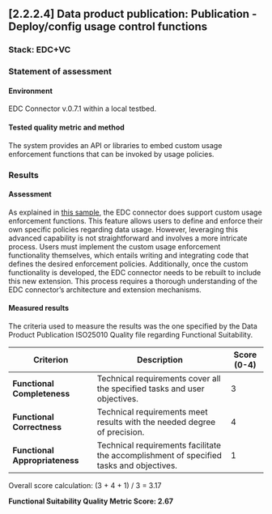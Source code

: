 ## [2.2.2.4] Data product publication: Publication - Deploy/config usage control functions
### Stack: EDC+VC

### Statement of assessment
#### Environment

EDC Connector v.0.7.1 within a local testbed.

#### Tested quality metric and method

The system provides an API or libraries to embed custom usage enforcement functions that can be invoked by usage policies.

### Results
#### Assessment

As explained in [this sample](https://github.com/eclipse-edc/Samples/tree/main/policy/policy-01-policy-enforcement#policy-enforcement), the EDC connector does support custom usage enforcement functions.
This feature allows users to define and enforce their own specific policies regarding data usage. However, leveraging this advanced capability is not straightforward and involves a more intricate process.
Users must implement the custom usage enforcement functionality themselves, which entails writing and integrating code that defines the desired enforcement policies.
Additionally, once the custom functionality is developed, the EDC connector needs to be rebuilt to include this new extension.
This process requires a thorough understanding of the EDC connector’s architecture and extension mechanisms.

#### Measured results
The criteria used to measure the results was the one specified by the Data Product Publication ISO25010 Quality file regarding Functional Suitability.

| **Criterion**                | **Description**                                                                                     | **Score (0-4)** |
|------------------------------|-----------------------------------------------------------------------------------------------------|-----------------|
| **Functional Completeness**   | Technical requirements cover all the specified tasks and user objectives.                          | 3               |
| **Functional Correctness**    | Technical requirements meet results with the needed degree of precision.                           | 4               |
| **Functional Appropriateness**| Technical requirements facilitate the accomplishment of specified tasks and objectives.            | 1               |

Overall score calculation: (3 + 4 + 1) / 3 = 3.17

**Functional Suitability Quality Metric Score: 2.67**

